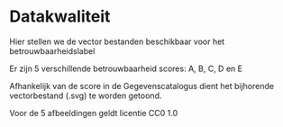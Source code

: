 # Datakwaliteit
Hier stellen we de vector bestanden beschikbaar voor het betrouwbaarheidslabel

Er zijn 5 verschillende betrouwbaarheid scores: A, B, C, D en E

Afhankelijk van de score in de Gegevenscatalogus dient het bijhorende vectorbestand (.svg) te worden getoond.

Voor de 5 afbeeldingen geldt licentie CC0 1.0
